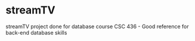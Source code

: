 # streamTV
streamTV project done for database course CSC 436 - Good reference for back-end database skills
